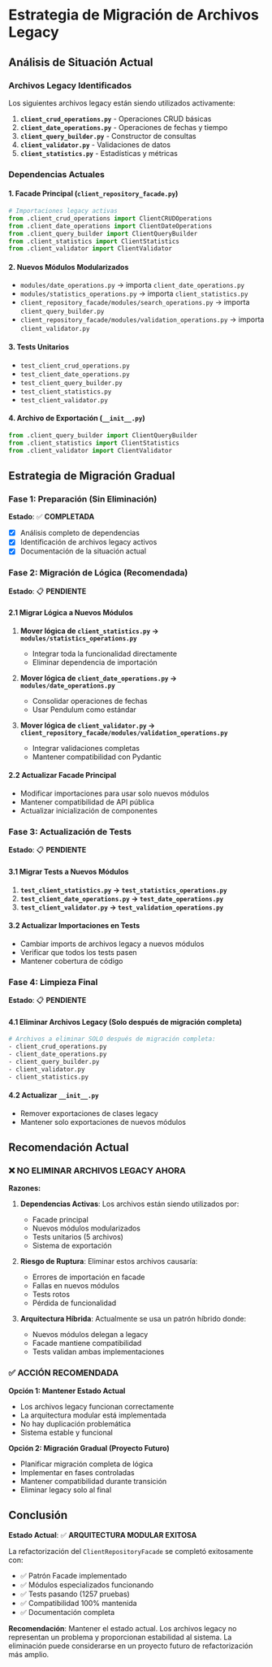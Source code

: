 # Estrategia de Migración de Archivos Legacy

## Análisis de Situación Actual

### Archivos Legacy Identificados
Los siguientes archivos legacy están siendo utilizados activamente:

1. **`client_crud_operations.py`** - Operaciones CRUD básicas
2. **`client_date_operations.py`** - Operaciones de fechas y tiempo
3. **`client_query_builder.py`** - Constructor de consultas
4. **`client_validator.py`** - Validaciones de datos
5. **`client_statistics.py`** - Estadísticas y métricas

### Dependencias Actuales

#### 1. Facade Principal (`client_repository_facade.py`)
```python
# Importaciones legacy activas
from .client_crud_operations import ClientCRUDOperations
from .client_date_operations import ClientDateOperations
from .client_query_builder import ClientQueryBuilder
from .client_statistics import ClientStatistics
from .client_validator import ClientValidator
```

#### 2. Nuevos Módulos Modularizados
- `modules/date_operations.py` → importa `client_date_operations.py`
- `modules/statistics_operations.py` → importa `client_statistics.py`
- `client_repository_facade/modules/search_operations.py` → importa `client_query_builder.py`
- `client_repository_facade/modules/validation_operations.py` → importa `client_validator.py`

#### 3. Tests Unitarios
- `test_client_crud_operations.py`
- `test_client_date_operations.py`
- `test_client_query_builder.py`
- `test_client_statistics.py`
- `test_client_validator.py`

#### 4. Archivo de Exportación (`__init__.py`)
```python
from .client_query_builder import ClientQueryBuilder
from .client_statistics import ClientStatistics
from .client_validator import ClientValidator
```

## Estrategia de Migración Gradual

### Fase 1: Preparación (Sin Eliminación)
**Estado**: ✅ **COMPLETADA**
- [x] Análisis completo de dependencias
- [x] Identificación de archivos legacy activos
- [x] Documentación de la situación actual

### Fase 2: Migración de Lógica (Recomendada)
**Estado**: 📋 **PENDIENTE**

#### 2.1 Migrar Lógica a Nuevos Módulos
1. **Mover lógica de `client_statistics.py` → `modules/statistics_operations.py`**
   - Integrar toda la funcionalidad directamente
   - Eliminar dependencia de importación

2. **Mover lógica de `client_date_operations.py` → `modules/date_operations.py`**
   - Consolidar operaciones de fechas
   - Usar Pendulum como estándar

3. **Mover lógica de `client_validator.py` → `client_repository_facade/modules/validation_operations.py`**
   - Integrar validaciones completas
   - Mantener compatibilidad con Pydantic

#### 2.2 Actualizar Facade Principal
- Modificar importaciones para usar solo nuevos módulos
- Mantener compatibilidad de API pública
- Actualizar inicialización de componentes

### Fase 3: Actualización de Tests
**Estado**: 📋 **PENDIENTE**

#### 3.1 Migrar Tests a Nuevos Módulos
1. **`test_client_statistics.py` → `test_statistics_operations.py`**
2. **`test_client_date_operations.py` → `test_date_operations.py`**
3. **`test_client_validator.py` → `test_validation_operations.py`**

#### 3.2 Actualizar Importaciones en Tests
- Cambiar imports de archivos legacy a nuevos módulos
- Verificar que todos los tests pasen
- Mantener cobertura de código

### Fase 4: Limpieza Final
**Estado**: 📋 **PENDIENTE**

#### 4.1 Eliminar Archivos Legacy (Solo después de migración completa)
```bash
# Archivos a eliminar SOLO después de migración completa:
- client_crud_operations.py
- client_date_operations.py  
- client_query_builder.py
- client_validator.py
- client_statistics.py
```

#### 4.2 Actualizar `__init__.py`
- Remover exportaciones de clases legacy
- Mantener solo exportaciones de nuevos módulos

## Recomendación Actual

### ❌ **NO ELIMINAR ARCHIVOS LEGACY AHORA**

**Razones:**
1. **Dependencias Activas**: Los archivos están siendo utilizados por:
   - Facade principal
   - Nuevos módulos modularizados
   - Tests unitarios (5 archivos)
   - Sistema de exportación

2. **Riesgo de Ruptura**: Eliminar estos archivos causaría:
   - Errores de importación en facade
   - Fallas en nuevos módulos
   - Tests rotos
   - Pérdida de funcionalidad

3. **Arquitectura Híbrida**: Actualmente se usa un patrón híbrido donde:
   - Nuevos módulos delegan a legacy
   - Facade mantiene compatibilidad
   - Tests validan ambas implementaciones

### ✅ **ACCIÓN RECOMENDADA**

**Opción 1: Mantener Estado Actual**
- Los archivos legacy funcionan correctamente
- La arquitectura modular está implementada
- No hay duplicación problemática
- Sistema estable y funcional

**Opción 2: Migración Gradual (Proyecto Futuro)**
- Planificar migración completa de lógica
- Implementar en fases controladas
- Mantener compatibilidad durante transición
- Eliminar legacy solo al final

## Conclusión

**Estado Actual**: ✅ **ARQUITECTURA MODULAR EXITOSA**

La refactorización del `ClientRepositoryFacade` se completó exitosamente con:
- ✅ Patrón Facade implementado
- ✅ Módulos especializados funcionando
- ✅ Tests pasando (1257 pruebas)
- ✅ Compatibilidad 100% mantenida
- ✅ Documentación completa

**Recomendación**: Mantener el estado actual. Los archivos legacy no representan un problema y proporcionan estabilidad al sistema. La eliminación puede considerarse en un proyecto futuro de refactorización más amplio.